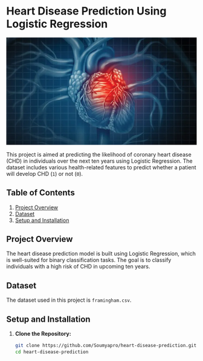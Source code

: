 # Heart Disease Prediction Using Logistic Regression
![Model Performance](h1.jpg) 


This project is aimed at predicting the likelihood of coronary heart disease (CHD) in individuals over the next ten years using Logistic Regression. The dataset includes various health-related features to predict whether a patient will develop CHD (`1`) or not (`0`).

## Table of Contents

1. [Project Overview](#project-overview)
2. [Dataset](#dataset)
3. [Setup and Installation](#setup-and-installation)

## Project Overview

The heart disease prediction model is built using Logistic Regression, which is well-suited for binary classification tasks. The goal is to classify individuals with a high risk of CHD in upcoming ten years.

## Dataset

The dataset used in this project is `framingham.csv`.

## Setup and Installation

1. **Clone the Repository:**
   ```sh
   git clone https://github.com/Soumyapro/heart-disease-prediction.git
   cd heart-disease-prediction
